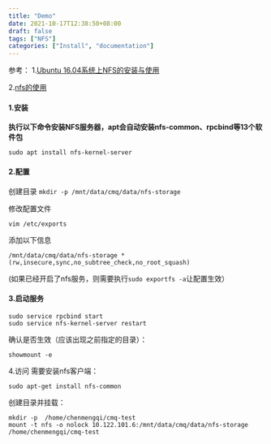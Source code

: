 ```yaml
---
title: "Demo"
date: 2021-10-17T12:38:50+08:00
draft: false
tags: ["NFS"]
categories: ["Install", "documentation"]
---
```

参考：
1.[Ubuntu 16.04系统上NFS的安装与使用](https://blog.csdn.net/CSDN_duomaomao/article/details/77822883)

2.[nfs的使用](https://www.huweihuang.com/linux-notes/tools/nfs-usage.html)

#### 1.安装
**执行以下命令安装NFS服务器，apt会自动安装nfs-common、rpcbind等13个软件包**

`sudo apt install nfs-kernel-server`



#### 2.配置
创建目录
`mkdir -p /mnt/data/cmq/data/nfs-storage`

修改配置文件

`vim /etc/exports`

添加以下信息

`/mnt/data/cmq/data/nfs-storage *(rw,insecure,sync,no_subtree_check,no_root_squash)`



(如果已经开启了nfs服务，则需要执行`sudo exportfs -a`让配置生效）

#### 3.启动服务
```
sudo service rpcbind start
sudo service nfs-kernel-server restart
```

确认是否生效（应该出现之前指定的目录）：

`showmount -e`

4.访问
需要安装nfs客户端：

`sudo apt-get install nfs-common`

创建目录并挂载：
```
mkdir -p  /home/chenmengqi/cmq-test
mount -t nfs -o nolock 10.122.101.6:/mnt/data/cmq/data/nfs-storage /home/chenmengqi/cmq-test
```

